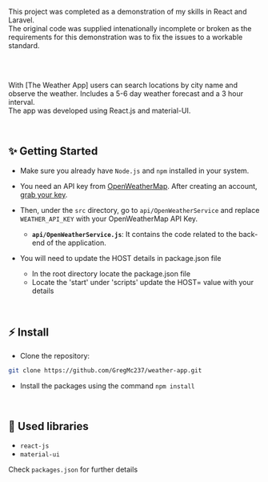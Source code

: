 This project was completed as a demonstration of my skills in React and Laravel.  
The original code was supplied intenationally incomplete or broken as the requirements for this demonstration was to fix the issues to a workable standard.

<br/>
<br/>

With [The Weather App] users can search locations by city name and observe the weather. Includes a 5-6 day weather forecast and a 3 hour interval.
<br />
The app was developed using React.js and material-UI.

<br/>


## ✨ Getting Started

- Make sure you already have `Node.js` and `npm` installed in your system.
- You need an API key from [OpenWeatherMap](https://openweathermap.org/). After creating an account, [grab your key](https://home.openweathermap.org/api_keys).
- Then, under the `src` directory, go to `api/OpenWeatherService` and replace `WEATHER_API_KEY` with your OpenWeatherMap API Key.
  - **`api/OpenWeatherService.js`**: It contains the code related to the back-end of the application.
 
- You will need to update the HOST details in package.json file
  - In the root directory locate the package.json file
  - Locate the 'start' under 'scripts' update the HOST= value with your details

<br/>

## ⚡ Install

- Clone the repository:

```bash
git clone https://github.com/GregMc237/weather-app.git

```

- Install the packages using the command `npm install`

<br/>

## 📙 Used libraries

- `react-js`
- `material-ui`

Check `packages.json` for further details

<br/>


